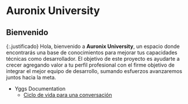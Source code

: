 # Auronix University #

## Bienvenido ##

{:.justificado}
Hola, bienvenido a **Auronix University**, un espacio donde encontrarás una base de conocimientos para mejorar tus capacidades técnicas como desarrollador. El objetivo de este proyecto es ayudarte a crecer agregando valor a tu perfil profesional con el firme objetivo de integrar el mejor equipo de desarrollo, sumando esfuerzos avanzaremos juntos hacia la meta.

* Yggs Documentation
  * [Ciclo de vida para una conversación](index.html)


<style>
   @font-face 
   {
      font-family: 'Montserrat SemiBold','Montserrat-SemiBold';
      src: url(svg/Montserrat-SemiBold.ttf)
    }  
      
  
</style>
